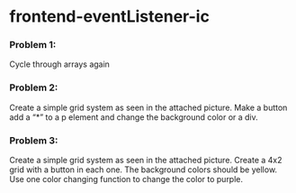 # frontend-eventListener-ic

### Problem 1:
Cycle through arrays again

### Problem 2:
Create a simple grid system as seen in the attached picture. Make a button add a “*” to a p element and change the background color or a div.

### Problem 3:
Create a simple grid system as seen in the attached picture. Create a 4x2 grid with a button in each one. The background colors should be yellow. Use one color changing function to change the color to purple.
